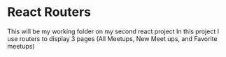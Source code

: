 # React Routers
 This will be my working folder on my second react project
In this project I use routers to display 3 pages (All Meetups, New Meet ups, and Favorite meetups)
